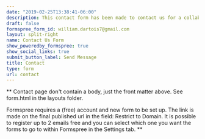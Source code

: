 ```yaml
---
date: "2019-02-25T13:38:41-06:00"
description: This contact form has been made to contact us for a collaboration. If you want to deal directly with the labex cortex, please go on their website by clicking on the below brain icon.
draft: false
formspree_form_id: william.dartois7@gmail.com
layout: split-right
name: Contact Us Form
show_poweredby_formspree: true
show_social_links: true
submit_button_label: Send Message
title: Contact
type: form
url: contact
---
```


** Contact page don't contain a body, just the front matter above.
See form.html in the layouts folder.

Formspree requires a (free) account and new form to be set up. The link is made on the final published url in the field: Restrict to Domain. It is possible to register up to 2 emails free and you can select which one you want the forms to go to within Formspree in the Settings tab.
**

